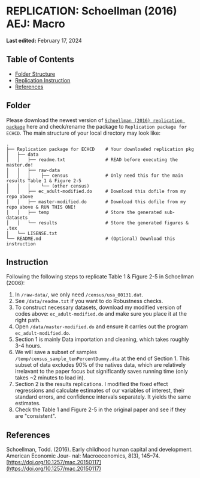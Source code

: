 # REPLICATION: Schoellman (2016) AEJ: Macro
**Last edited:** February 17, 2024

## Table of Contents

- [Folder Structure](#Folder)
- [Replication Instruction](#Replication)
- [References](#References)
  

## Folder 

Please download the newest version of [`Schoellman (2016) replication package`](https://www.openicpsr.org/openicpsr/project/114117/version/V2/view) here and check/rename the package to `Replication package for ECHCD`. The main structure of your local directory may look like:

    . 
    ├── Replication package for ECHCD    # Your downloaded replication pkg 
    │   ├── data
    │   │   ├── readme.txt               # READ before executing the master.do!
    │   │   ├── raw-data                 
    │   │   │    ├── census              # Only need this for the main results Table 1 & Figure 2-5
    │   │   │    └── (other census)
    │   │   ├── ec_adult-modified.do     # Download this dofile from my repo above
    │   │   ├── master-modified.do       # Download this dofile from my repo above & RUN THIS ONE!
    │   │   ├── temp                     # Store the generated sub-datasets
    │   │   └── results                  # Store the generated figures & .tex
    │   └── LISENSE.txt
    └── README.md                        # (Optional) Download this instruction

## Instruction 

Following the following steps to replicate Table 1 & Figure 2-5 in Schoellman (2006):

1. In `/raw-data/`, we only need `/census/usa_00131.dat`.
2. See `/data/readme.txt` if you want to do Robustness checks.
3. To construct necessary datasets, download my modified version of codes above: `ec_adult-modified.do` and make sure you place it at the right path.
4. Open `/data/master-modified.do` and ensure it carries out the program `ec_adult-modified.do`.
5. Section 1 is mainly Data importation and cleaning, which takes roughly 3-4 hours.
6. We will save a subset of samples `/temp/census_sample_tenPercentDummy.dta` at the end of Section 1. This subset of data excludes 90% of the natives data, which are relatively irrelavant to the paper focus but significantly saves running time (only takes ~2 minutes to load in).
7. Section 2 is the results replications. I modified the fixed effect regressions and calculate estimates of our variables of interest, their standard errors, and confidence intervals separately. It yields the same estimates.
8. Check the Table 1 and Figure 2-5 in the original paper and see if they are "consistent". 

## References

Schoellman, Todd. (2016). Early childhood human capital and development. American Economic Jour-
nal: Macroeconomics, 8(3), 145–74. [https://doi.org/10.1257/mac.20150117](https://doi.org/10.1257/mac.20150117)

